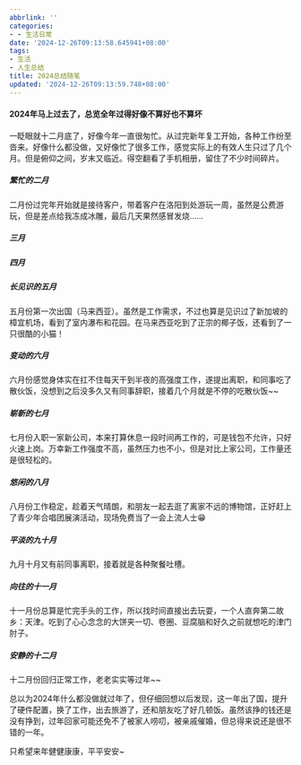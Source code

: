 ```yaml
---
abbrlink: ''
categories:
- - 生活日常
date: '2024-12-26T09:13:58.645941+08:00'
tags:
- 生活
- 人生总结
title: 2024总结随笔
updated: '2024-12-26T09:13:59.748+08:00'
---
```

#### 2024年马上过去了，总览全年过得好像不算好也不算坏

一眨眼就十二月底了，好像今年一直很匆忙。从过完新年复工开始，各种工作纷至沓来。好像什么都没做，又好像忙了很多工作，感觉实际上的有效人生只过了几个月。但是俯仰之间，岁末又临近。得空翻看了手机相册，留住了不少时间碎片。

##### 繁忙的二月

二月份过完年开始就是接待客户，带着客户在洛阳到处游玩一周，虽然是公费游玩，但是差点给我冻成冰雕，最后几天果然感冒发烧......


##### 三月


##### 四月


##### 长见识的五月

五月份第一次出国（马来西亚）。虽然是工作需求，不过也算是见识过了新加坡的樟宜机场，看到了室内瀑布和花园。在马来西亚吃到了正宗的椰子饭，还看到了一只很酷的小猫！


##### 变动的六月

六月份感觉身体实在扛不住每天干到半夜的高强度工作，遂提出离职，和同事吃了散伙饭，没想到之后没多久又有同事辞职，接着几个月就是不停的吃散伙饭~~

##### 崭新的七月

七月份入职一家新公司，本来打算休息一段时间再工作的，可是钱包不允许，只好火速上岗。万幸新工作强度不高，虽然压力也不小，但是对比上家公司，工作量还是很轻松的。

##### 悠闲的八月

八月份工作稳定，趁着天气晴朗，和朋友一起去逛了离家不远的博物馆，正好赶上了青少年合唱团展演活动，现场免费当了一会上流人士😁


##### 平淡的九十月

九月十月又有前同事离职，接着就是各种聚餐吐槽。


##### 向往的十一月

十一月份总算是忙完手头的工作，所以找时间直接出去玩耍，一个人直奔第二故乡：天津。吃到了心心念念的大饼夹一切、卷圈、豆腐脑和好久之前就想吃的津门肘子。


##### 安静的十二月

十二月份回归正常工作，老老实实等过年~~

总以为2024年什么都没做就过年了，但仔细回想以后发现，这一年出了国，提升了硬件配置，换了工作，出去旅游了，还和朋友吃了好几顿饭。虽然该挣的钱还是没有挣到，过年回家可能还免不了被家人唠叨，被亲戚催婚，但总得来说还是很不错的一年。

只希望来年健健康康，平平安安~
